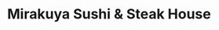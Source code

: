 ---
layout: place
title: "Mirakuya Sushi & Steak House"
permalink: /maine/waterville/mirakuya-sushi-steak-house.html
stateAbbr: ME
stateName: Maine
cityName: Waterville
seo:
  name: "Mirakuya Sushi & Steak House"
  type: Restaurant
  links: http://mirakuyawaterville.com/
description: "Lively Japanese steakhouse featuring hibachi tables, a sushi bar & cocktails amid red walls. Mirakuya Sushi & Steak House serves delicious sushi in Waterville, Maine. Try fresh Japanese dishes for a great dining experience. Available for takeout, lunch, and dinner."
place_id: ChIJlbk8dZTksUwROy4K-HM0rz8
photos:
  - name: >-
      places/ChIJlbk8dZTksUwROy4K-HM0rz8/photos/AeeoHcKfwmj7d-k1VFY38eUpyhlj2bdUcf2Vn2C0ux6TBEzdDIFGUUpwg470WLVLaAvz9Rt88Zc6t2xn-rSXL2N0lbWhoC-3l29B_7yertM4L7Y0POv7ywWn8jFGzxU-AFHY7tWLxHUUj_kgWF0-ZrMkKskzg4_JBsGi1fkFta8OPTbNvnHtK0X8efq1ApBvORftyeRT-iqREJg6YJzdfdJVgKM2bjkRLfWtERqw1O1nRB3rHZIi8AwSb6b1lAGAMJrMjLlrj8IBxANqHIpKFE1l8P9N80Y9XRWrG-43Veo4RP3AKw
    widthPx: 4032
    heightPx: 3024
    authorAttributions:
      - displayName: Mirakuya Sushi & Steak House
        uri: https://maps.google.com/maps/contrib/114760815099484532159
        photoUri: >-
          https://lh3.googleusercontent.com/a-/ALV-UjX9hYVZCco0cMB6ymIk4lhieONgT3rTJT-gs8WcPDz4etNdOKs=s100-p-k-no-mo
    flagContentUri: >-
      https://www.google.com/local/imagery/report/?cb_client=maps_api_places.places_api&image_key=!1e10!2sAF1QipNQNDN2KzaAjrS15q5_Gko2kEmCDKZdXVnKMqK4&hl=en-US
    googleMapsUri: >-
      https://www.google.com/maps/place//data=!3m4!1e2!3m2!1sAF1QipNQNDN2KzaAjrS15q5_Gko2kEmCDKZdXVnKMqK4!2e10!4m2!3m1!1s0x4cb1e494753cb995:0x3faf3473f80a2e3b
  - name: >-
      places/ChIJlbk8dZTksUwROy4K-HM0rz8/photos/AeeoHcKewZG1rz_efQpor_1l8S7hn6RFJpmPov6dAH_02dXYhi2Spfz4lHzce9V9OJCSEn0QizvG3sCx0rcwKe7UBWesqCM1CiKEdzULikdgGt9Lj5JbqvT5yaEHY_K4sKb8uPh3vW7nXLWobkfcmxLOXNmEan3N456qfnmE-JUtJqlQtaTO0eD-A8zALZ0xzvaZ4ipazorsltkHN5-rMJNsFym-gVHc9zl5E-8aRz-IqVyPao71n7_hi6xgS-su7kA1ls9HNgZ1uF5Gd2feBHZityliKC1GlCuQLq9tbC4wEt7TmQ
    widthPx: 1000
    heightPx: 562
    authorAttributions:
      - displayName: Mirakuya Sushi & Steak House
        uri: https://maps.google.com/maps/contrib/114760815099484532159
        photoUri: >-
          https://lh3.googleusercontent.com/a-/ALV-UjX9hYVZCco0cMB6ymIk4lhieONgT3rTJT-gs8WcPDz4etNdOKs=s100-p-k-no-mo
    flagContentUri: >-
      https://www.google.com/local/imagery/report/?cb_client=maps_api_places.places_api&image_key=!1e10!2sAF1QipMR8YFS5xoUNqKfDeqsbLXBP33TH9vfRjMC7UCz&hl=en-US
    googleMapsUri: >-
      https://www.google.com/maps/place//data=!3m4!1e2!3m2!1sAF1QipMR8YFS5xoUNqKfDeqsbLXBP33TH9vfRjMC7UCz!2e10!4m2!3m1!1s0x4cb1e494753cb995:0x3faf3473f80a2e3b
  - name: >-
      places/ChIJlbk8dZTksUwROy4K-HM0rz8/photos/AeeoHcL8mb81fk4-2YBM9bIHukFB07Cm01jpWwPiUjABzx9lyopRmqb3uBnj5OzduQJ3bw3hTDX6HcxyYTnVt2XyK1qygyxTGHeVSOR2kz_0mfq8PV59CHvTll4V4VBrM8qvV24jcar2fhNEMLaTGW52OWRvkIUyWMoLjXuCiso5F9S-uaUzpijLJmKGyLrrwr2v6sxWvOtY7qTKSPuzK30_IvZOr-cfhJ9t3SZ-2zE3-qlgyYpy-4BWfXuJ87JPQYqRnPaRzFutZCImy96kr-aZkys9ENEWN7ZbCL_bjo7VEXudQoex-JAK79NuCYRgKENlGHThlspxFSoIlmvPuGVtBp95SawvzVPVwAH1nc4vuH1hyzIphu9g2Bgw_dQ67RmZpzyRsXS1AlJW1c1oATMitBHeaXP3CIBuxpcoLSH3Rikg5Q
    widthPx: 4000
    heightPx: 1868
    authorAttributions:
      - displayName: Rich
        uri: https://maps.google.com/maps/contrib/104089341063513580052
        photoUri: >-
          https://lh3.googleusercontent.com/a/ACg8ocIA0W9QVJgzIDgRzCSMsltJ4lun7KT0q5Hn4XcYLWcGjsUe_gk=s100-p-k-no-mo
    flagContentUri: >-
      https://www.google.com/local/imagery/report/?cb_client=maps_api_places.places_api&image_key=!1e10!2sCIHM0ogKEICAgMCIzdvdEg&hl=en-US
    googleMapsUri: >-
      https://www.google.com/maps/place//data=!3m4!1e2!3m2!1sCIHM0ogKEICAgMCIzdvdEg!2e10!4m2!3m1!1s0x4cb1e494753cb995:0x3faf3473f80a2e3b
  - name: >-
      places/ChIJlbk8dZTksUwROy4K-HM0rz8/photos/AeeoHcJ7Yht3u5SqcBEkamhMUeuYL6Q5qj7mpZMMxCMFZqDgwEadU8R4AReiFVORXvXEpT3EgotNt509-SUqaQ31JlC_z2jbwZOxYdVqLg-psdc-jBD6awc_Ck-FBMa51GvbLLYshrWMutkEJa2hoACiH4Xo6Bns_tok1AKWlvVeu25wcCbSpVUJVfZOYoMR8LWjT1mejn6qsrB8Gui1HDal7FiTsaqzmi3ISQy1IYf8uBAXX3sNR0ZLMJ_YbaRliT8OzNNSG0K0NtC87Ipq0T26E8T6je5cXPlMadAPp0KT_ymehg
    widthPx: 1125
    heightPx: 634
    authorAttributions:
      - displayName: Mirakuya Sushi & Steak House
        uri: https://maps.google.com/maps/contrib/114760815099484532159
        photoUri: >-
          https://lh3.googleusercontent.com/a-/ALV-UjX9hYVZCco0cMB6ymIk4lhieONgT3rTJT-gs8WcPDz4etNdOKs=s100-p-k-no-mo
    flagContentUri: >-
      https://www.google.com/local/imagery/report/?cb_client=maps_api_places.places_api&image_key=!1e10!2sAF1QipPkT6mtr20GgZuL56mCyqE8p5HihYKACsoDtzgd&hl=en-US
    googleMapsUri: >-
      https://www.google.com/maps/place//data=!3m4!1e2!3m2!1sAF1QipPkT6mtr20GgZuL56mCyqE8p5HihYKACsoDtzgd!2e10!4m2!3m1!1s0x4cb1e494753cb995:0x3faf3473f80a2e3b
  - name: >-
      places/ChIJlbk8dZTksUwROy4K-HM0rz8/photos/AeeoHcIraxtS_7Cm7hlRS-xSoFs2mxcYlMVkxaLD_JPqfqgKOnqIRRy3z_93324ZyrQDvAfNeZpeoJF1ebbpCEGKeyEe-22cLsS8FEG-qcQLMeIJho2nEFfyNHeCRe3kqgd40dBqFsnrJwB8Xava9epOJEqdvy6Wm0-scfXiPrtH4oyKtuSNscuNakLIwwGpNvgBvdAaHW2ZsbbBWiE7tP7_NbjaeyJJ086gKFuBxMGMVy8KArTNU_F3CNRhKPOjRz3JhDNgLkWNJ7Zf2TaRGDpYS9MBPMQPKSiF28972OLkmFTatw
    widthPx: 3024
    heightPx: 4032
    authorAttributions:
      - displayName: Mirakuya Sushi & Steak House
        uri: https://maps.google.com/maps/contrib/114760815099484532159
        photoUri: >-
          https://lh3.googleusercontent.com/a-/ALV-UjX9hYVZCco0cMB6ymIk4lhieONgT3rTJT-gs8WcPDz4etNdOKs=s100-p-k-no-mo
    flagContentUri: >-
      https://www.google.com/local/imagery/report/?cb_client=maps_api_places.places_api&image_key=!1e10!2sAF1QipNtsbQcftnVlJI8TzTg0V-nGLutVmyAvmILbtYN&hl=en-US
    googleMapsUri: >-
      https://www.google.com/maps/place//data=!3m4!1e2!3m2!1sAF1QipNtsbQcftnVlJI8TzTg0V-nGLutVmyAvmILbtYN!2e10!4m2!3m1!1s0x4cb1e494753cb995:0x3faf3473f80a2e3b
  - name: >-
      places/ChIJlbk8dZTksUwROy4K-HM0rz8/photos/AeeoHcI5g1ep_j4C_FDGLHw-ItWJvnsH_TFNayZD2qSJyDX2lVm3Vz-m8pQev5vmWCKxf-YIVAMlgQcWBdYxXa9Z2q_wk1fLNiuYgzInOIZ4yLGxJU3haTJdQWyl8qqRTPQGYO9dEVNhwsjtGoZziSX_ynWymcoL7lEiIqy1di-I_8bmse_SqGmpl0KkOcok4X38h21BbEB3je3h5FOC1D1L5E6ihxgc90x9s4d1gFqAhwzVnazKNVM8pxO8MqaAW17u9dJRj15Epig5UifEN76qxvBRbOf_mmkJO4kIo5B5kKhq8fJLUg53AFPdO29nxy13iETT-R8-LURExIhtQHZhmOKgwvullSLKTnSssVTEbX-6cpiViK3qg6BAL-LdjrRIY7e8pILHoPsdOVPYFuyK5tvNt8NfgKL8Eyd0330RnGn723-0
    widthPx: 4032
    heightPx: 3024
    authorAttributions:
      - displayName: Marcia Gray
        uri: https://maps.google.com/maps/contrib/116562657856217348792
        photoUri: >-
          https://lh3.googleusercontent.com/a-/ALV-UjUrKG7d3USwLwZAIlEIL6whJRpfoGDpDp3A-PUrYJONSB_zi5xJ=s100-p-k-no-mo
    flagContentUri: >-
      https://www.google.com/local/imagery/report/?cb_client=maps_api_places.places_api&image_key=!1e10!2sCIHM0ogKEICAgICnttv0lgE&hl=en-US
    googleMapsUri: >-
      https://www.google.com/maps/place//data=!3m4!1e2!3m2!1sCIHM0ogKEICAgICnttv0lgE!2e10!4m2!3m1!1s0x4cb1e494753cb995:0x3faf3473f80a2e3b
  - name: >-
      places/ChIJlbk8dZTksUwROy4K-HM0rz8/photos/AeeoHcKIBlqLTCP_ZWER-sRXuCSWRVEG_aQpJspXXuTe5vJoufRv0g630E4jS6bJJ08Yc3IcP6NeWzws_g0O9Tz5kcEXqArtNll90sr8U171yHIKlvqennSHSaI3bV1fSUAXtYS4HWLK00VIeGRP2LrYatV7jTlXOWVeOaeVCioNLtZ0OuijVe0g2V0Q0zsct8TvvGz7IN48jl8jCK99prh8tpLgaFhaslxhkfdDCLVtr1NgK7L-PdHW-PnxSwmwBRZmIIIOHaP5dzh4jVIe6OttQmGmyMW7WC_n0_UCj5rnXOpjlA
    widthPx: 4032
    heightPx: 3024
    authorAttributions:
      - displayName: Mirakuya Sushi & Steak House
        uri: https://maps.google.com/maps/contrib/114760815099484532159
        photoUri: >-
          https://lh3.googleusercontent.com/a-/ALV-UjX9hYVZCco0cMB6ymIk4lhieONgT3rTJT-gs8WcPDz4etNdOKs=s100-p-k-no-mo
    flagContentUri: >-
      https://www.google.com/local/imagery/report/?cb_client=maps_api_places.places_api&image_key=!1e10!2sAF1QipMbGs51CBdKG0zh8vi8491RmbThMg5uYvuK83lz&hl=en-US
    googleMapsUri: >-
      https://www.google.com/maps/place//data=!3m4!1e2!3m2!1sAF1QipMbGs51CBdKG0zh8vi8491RmbThMg5uYvuK83lz!2e10!4m2!3m1!1s0x4cb1e494753cb995:0x3faf3473f80a2e3b
  - name: >-
      places/ChIJlbk8dZTksUwROy4K-HM0rz8/photos/AeeoHcK-K_2zZWFkYFdVDV9nNZptJukDDYljgo-Al7fZeug-YDZ8u0tEj1P-XFfF325W5hHPwzETfTki2C5Xs_2c1h9PwvGMVXqjZXjAdeg1DfPcaYVMiMWXaEw4WfkQL0-ddkNNLDZF7dbNZDl-wBtqHvvPVVnIU5cySn8wW0fet6IVo-GOFzof_8dv_dOfIFy2cQrQPyXAGYCVc9VYYOFQlTGscUufeNc4kMKIxharLLR-x0UwLaTpUMgX6lGV3sVcmQGLwYp-YOy74syKKg256LKHglqCmH4C086fu9htNRN2tR-qDfZiXrigQWh_6Bf0WtLD6twbvBFGsvT36cEEx1u81QFxJ9V50YVcMtrIUgNrtbG5EXPZJizTRlCg0EDngh3vI_S4mpZhS7I5D0dKQIsp6fb5SmcX15wQzw6f-fLqgBGh
    widthPx: 4000
    heightPx: 1868
    authorAttributions:
      - displayName: Pandora Thing
        uri: https://maps.google.com/maps/contrib/101814288103269631892
        photoUri: >-
          https://lh3.googleusercontent.com/a-/ALV-UjWPn2Y0USi3BYnbhOFKO6QRemV2INgIRWkNNGKdUrROhuMIIp_N=s100-p-k-no-mo
    flagContentUri: >-
      https://www.google.com/local/imagery/report/?cb_client=maps_api_places.places_api&image_key=!1e10!2sCIHM0ogKEICAgIDv6vS1_QE&hl=en-US
    googleMapsUri: >-
      https://www.google.com/maps/place//data=!3m4!1e2!3m2!1sCIHM0ogKEICAgIDv6vS1_QE!2e10!4m2!3m1!1s0x4cb1e494753cb995:0x3faf3473f80a2e3b
  - name: >-
      places/ChIJlbk8dZTksUwROy4K-HM0rz8/photos/AeeoHcJhxp1MteiPYnEOvfQ3v2tAujwA8gQLAyPgMOxzJVrCl4MVpeTlPLgUI_EpyLl0O6vqqPdvHbrWOvo5573yuXJ6cR5CCdnmsd37t-2Y6vbbUD_UT17u-eQ7atKLSodQ5BUHdIry66k6biddZr2AU_q5IQb3pStYnXP42xsQgcprQ3lh2pyYDYRCDpAkmv0kzFkHJGsAyHOLTpuItAtVCL1JSG_aJ2ieE7w_MpNu3rkxA_SErxyg48-W5Nue1yEWpgPTNGIeQyLT64Ti9tvk2pnTKUGnhtT2KMprIDdYFVPGaQ
    widthPx: 1000
    heightPx: 562
    authorAttributions:
      - displayName: Mirakuya Sushi & Steak House
        uri: https://maps.google.com/maps/contrib/114760815099484532159
        photoUri: >-
          https://lh3.googleusercontent.com/a-/ALV-UjX9hYVZCco0cMB6ymIk4lhieONgT3rTJT-gs8WcPDz4etNdOKs=s100-p-k-no-mo
    flagContentUri: >-
      https://www.google.com/local/imagery/report/?cb_client=maps_api_places.places_api&image_key=!1e10!2sAF1QipMsoN46Ax55J27iobaY3q5XkjD6H05xeCAptgLy&hl=en-US
    googleMapsUri: >-
      https://www.google.com/maps/place//data=!3m4!1e2!3m2!1sAF1QipMsoN46Ax55J27iobaY3q5XkjD6H05xeCAptgLy!2e10!4m2!3m1!1s0x4cb1e494753cb995:0x3faf3473f80a2e3b
  - name: >-
      places/ChIJlbk8dZTksUwROy4K-HM0rz8/photos/AeeoHcIJeygp1zY-vJ8lJlpQA58-zMP6uIJ6-qQgWRcdyzAfk3qsly_uciWAL0M2t8SUzVzhs7UkY9n4pWJQhjD-0HJW0pRLCEVID6PWtqlIEvo-8KLE4CExcDG723jJBm2G2puaL6opCx-573cGpgoFPSOsOXNtIp5l_MGct57b9Vlxc96kmd4xJ8aSjg-lJK_5rb38utZE5Zi444LSaAizj0tj6GCWwIhDteL84NXcR2eyxKL1X6q71nUbhtrHWXjf_pXGkaoAhVwLB2BOklhCkt32b1Rj2XwfJ1vj859TSRy9ZS-ne161gkPhTkmDGAslRUnutXBQf-CBwBNoWoyl7wK3TQYNaBEtN9pXFXwY4P0uwHNFASwZO44f9PDDUJ1yIySrOVJuz5BqbKAM_PCSzR3FW3Yv4KrTFOqdasAWnZkX7PGG
    widthPx: 4032
    heightPx: 2268
    authorAttributions:
      - displayName: BimBonBe
        uri: https://maps.google.com/maps/contrib/106394506903615276717
        photoUri: >-
          https://lh3.googleusercontent.com/a/ACg8ocKPdRpMfB6EqT92qS1kOUzDRKpg7gCxM7wbbsBvHW8O7o3q0Q=s100-p-k-no-mo
    flagContentUri: >-
      https://www.google.com/local/imagery/report/?cb_client=maps_api_places.places_api&image_key=!1e10!2sCIHM0ogKEICAgICkw83LtAE&hl=en-US
    googleMapsUri: >-
      https://www.google.com/maps/place//data=!3m4!1e2!3m2!1sCIHM0ogKEICAgICkw83LtAE!2e10!4m2!3m1!1s0x4cb1e494753cb995:0x3faf3473f80a2e3b
address: 150 Jfk Plaza, Waterville, ME 04901, USA
street: 150 Jfk Plaza
city: Waterville
state: ME
zip: '04901'
country: USA
neighborhood: null
latitude: '44.539744'
longitude: '-69.652359'
accessibility_options:
  wheelchairAccessibleParking: true
  wheelchairAccessibleEntrance: true
  wheelchairAccessibleRestroom: true
  wheelchairAccessibleSeating: true
business_status: OPERATIONAL
name: Mirakuya Sushi & Steak House
google_maps_links:
  directionsUri: >-
    https://www.google.com/maps/dir//''/data=!4m7!4m6!1m1!4e2!1m2!1m1!1s0x4cb1e494753cb995:0x3faf3473f80a2e3b!3e0
  placeUri: https://maps.google.com/?cid=4588944218001124923
  writeAReviewUri: >-
    https://www.google.com/maps/place//data=!4m3!3m2!1s0x4cb1e494753cb995:0x3faf3473f80a2e3b!12e1
  reviewsUri: >-
    https://www.google.com/maps/place//data=!4m4!3m3!1s0x4cb1e494753cb995:0x3faf3473f80a2e3b!9m1!1b1
  photosUri: >-
    https://www.google.com/maps/place//data=!4m3!3m2!1s0x4cb1e494753cb995:0x3faf3473f80a2e3b!10e5
primary_type: Sushi Restaurant
opening_hours:
  regular: null
  current: null
secondary_opening_hours:
  regular:
    weekdayDescriptions: null
    type: null
  current:
    weekdayDescriptions: null
    type: null
phone: (207) 616-0088
price_level: PRICE_LEVEL_MODERATE
price_range: $10 &ndash; $20
rating: '3.9'
rating_count: 542
website: http://mirakuyawaterville.com/
reviews:
  - name: >-
      places/ChIJlbk8dZTksUwROy4K-HM0rz8/reviews/ChdDSUhNMG9nS0VJQ0FnTUNJemR2ZHdnRRAB
    relativePublishTimeDescription: a week ago
    rating: 5
    text:
      text: >-
        Mai Thai, Hot Sake, Sunomono, Beauty and the Beast roll, Yellowtail
        Sushi, Tuna Sushi.


        This place is really good. Not many places serve Sunomono and this place
        does not disappoint.
      languageCode: en
    originalText:
      text: >-
        Mai Thai, Hot Sake, Sunomono, Beauty and the Beast roll, Yellowtail
        Sushi, Tuna Sushi.


        This place is really good. Not many places serve Sunomono and this place
        does not disappoint.
      languageCode: en
    authorAttribution:
      displayName: Rich
      uri: https://www.google.com/maps/contrib/104089341063513580052/reviews
      photoUri: >-
        https://lh3.googleusercontent.com/a/ACg8ocIA0W9QVJgzIDgRzCSMsltJ4lun7KT0q5Hn4XcYLWcGjsUe_gk=s128-c0x00000000-cc-rp-mo-ba3
    publishTime: '2025-04-03T23:02:17.396651Z'
    flagContentUri: >-
      https://www.google.com/local/review/rap/report?postId=ChdDSUhNMG9nS0VJQ0FnTUNJemR2ZHdnRRAB&d=17924085&t=1
    googleMapsUri: >-
      https://www.google.com/maps/reviews/data=!4m6!14m5!1m4!2m3!1sChdDSUhNMG9nS0VJQ0FnTUNJemR2ZHdnRRAB!2m1!1s0x4cb1e494753cb995:0x3faf3473f80a2e3b
  - name: >-
      places/ChIJlbk8dZTksUwROy4K-HM0rz8/reviews/ChdDSUhNMG9nS0VJQ0FnSUR1XzZfaDJ3RRAB
    relativePublishTimeDescription: 6 months ago
    rating: 5
    text:
      text: >-
        Had an awesome boat for 2 . The sushi was delicious.  The service was
        fast and friendly . They bought  everything you would need to enjoy the
        full experience of their restaurant.  It came with soup or salad. I had
        traditional tea my husband love his cocktail with his meal and they were
        right on Top of it. And the boat was prepared right were you could see
        everything they did.. true a great experience. .today I decided to try
        the salmon and steak Hibachi it was delicious.
      languageCode: en
    originalText:
      text: >-
        Had an awesome boat for 2 . The sushi was delicious.  The service was
        fast and friendly . They bought  everything you would need to enjoy the
        full experience of their restaurant.  It came with soup or salad. I had
        traditional tea my husband love his cocktail with his meal and they were
        right on Top of it. And the boat was prepared right were you could see
        everything they did.. true a great experience. .today I decided to try
        the salmon and steak Hibachi it was delicious.
      languageCode: en
    authorAttribution:
      displayName: Sheri Bennett-styckiewicz
      uri: https://www.google.com/maps/contrib/103217730800818633775/reviews
      photoUri: >-
        https://lh3.googleusercontent.com/a-/ALV-UjUdlvFXXyiHmASU848i-RZDnmjPEJXPkq7zujbcbiQXZRoxERtK=s128-c0x00000000-cc-rp-mo-ba6
    publishTime: '2024-09-22T03:37:39.150215Z'
    flagContentUri: >-
      https://www.google.com/local/review/rap/report?postId=ChdDSUhNMG9nS0VJQ0FnSUR1XzZfaDJ3RRAB&d=17924085&t=1
    googleMapsUri: >-
      https://www.google.com/maps/reviews/data=!4m6!14m5!1m4!2m3!1sChdDSUhNMG9nS0VJQ0FnSUR1XzZfaDJ3RRAB!2m1!1s0x4cb1e494753cb995:0x3faf3473f80a2e3b
  - name: >-
      places/ChIJlbk8dZTksUwROy4K-HM0rz8/reviews/ChdDSUhNMG9nS0VJQ0FnSUNLLUpIWDFBRRAB
    relativePublishTimeDescription: a week ago
    rating: 4
    text:
      text: >-
        Mirakuya is my go-to for sushi in Waterville, and because it's always
        busy I can see it's a popular place. Food is great, service is always
        friendly, the decor is dated, but the atmosphere is cozy. They offer
        hibachi, table service, as well as sushi bar and a cocktail bar.
      languageCode: en
    originalText:
      text: >-
        Mirakuya is my go-to for sushi in Waterville, and because it's always
        busy I can see it's a popular place. Food is great, service is always
        friendly, the decor is dated, but the atmosphere is cozy. They offer
        hibachi, table service, as well as sushi bar and a cocktail bar.
      languageCode: en
    authorAttribution:
      displayName: Marianne S.
      uri: https://www.google.com/maps/contrib/100318408309379508114/reviews
      photoUri: >-
        https://lh3.googleusercontent.com/a-/ALV-UjX-UjDVqRqscxrAEFwkQxrvotvdE76kGIHhM2hHE03OI54voUxLGg=s128-c0x00000000-cc-rp-mo-ba6
    publishTime: '2025-04-04T11:06:01.158553Z'
    flagContentUri: >-
      https://www.google.com/local/review/rap/report?postId=ChdDSUhNMG9nS0VJQ0FnSUNLLUpIWDFBRRAB&d=17924085&t=1
    googleMapsUri: >-
      https://www.google.com/maps/reviews/data=!4m6!14m5!1m4!2m3!1sChdDSUhNMG9nS0VJQ0FnSUNLLUpIWDFBRRAB!2m1!1s0x4cb1e494753cb995:0x3faf3473f80a2e3b
  - name: >-
      places/ChIJlbk8dZTksUwROy4K-HM0rz8/reviews/ChdDSUhNMG9nS0VJQ0FnSUQ5c083LTV3RRAB
    relativePublishTimeDescription: a year ago
    rating: 5
    text:
      text: >-
        Great place for date night, or fun with the kids!

        Have been here a few times with my partner, and the food always tastes
        fresh and well flavored!

        Hit the spot for everything we were craving, and the portions don't let
        you go home hungry! With both hibatchi and a dining area, there is
        plenty to choose from!
      languageCode: en
    originalText:
      text: >-
        Great place for date night, or fun with the kids!

        Have been here a few times with my partner, and the food always tastes
        fresh and well flavored!

        Hit the spot for everything we were craving, and the portions don't let
        you go home hungry! With both hibatchi and a dining area, there is
        plenty to choose from!
      languageCode: en
    authorAttribution:
      displayName: Donna Jean
      uri: https://www.google.com/maps/contrib/111377367456987277877/reviews
      photoUri: >-
        https://lh3.googleusercontent.com/a-/ALV-UjVfITLpnk0ogKw6CSNCyhDh4kXJdSdIIqkxOEi4INyPzZRBypWFOw=s128-c0x00000000-cc-rp-mo-ba3
    publishTime: '2024-03-12T13:28:27.097933Z'
    flagContentUri: >-
      https://www.google.com/local/review/rap/report?postId=ChdDSUhNMG9nS0VJQ0FnSUQ5c083LTV3RRAB&d=17924085&t=1
    googleMapsUri: >-
      https://www.google.com/maps/reviews/data=!4m6!14m5!1m4!2m3!1sChdDSUhNMG9nS0VJQ0FnSUQ5c083LTV3RRAB!2m1!1s0x4cb1e494753cb995:0x3faf3473f80a2e3b
  - name: >-
      places/ChIJlbk8dZTksUwROy4K-HM0rz8/reviews/ChZDSUhNMG9nS0VJQ0FnSUNQOWFHbFlBEAE
    relativePublishTimeDescription: 4 months ago
    rating: 1
    text:
      text: >-
        Don’t go here! The waitress was wonderful. My husband and I both got
        hibachi, which comes with fried rice. It was disgusting and mushy. It
        definitely wasn’t fried. It was plain rice - no eggs, no nothing and it
        just didn’t taste right.  They wouldn’t make it right. We have been here
        at least a dozen times but will never go again! If you pay $50 for a
        meal, you should get what you paid for.
      languageCode: en
    originalText:
      text: >-
        Don’t go here! The waitress was wonderful. My husband and I both got
        hibachi, which comes with fried rice. It was disgusting and mushy. It
        definitely wasn’t fried. It was plain rice - no eggs, no nothing and it
        just didn’t taste right.  They wouldn’t make it right. We have been here
        at least a dozen times but will never go again! If you pay $50 for a
        meal, you should get what you paid for.
      languageCode: en
    authorAttribution:
      displayName: January Hapworth
      uri: https://www.google.com/maps/contrib/107899746175191062488/reviews
      photoUri: >-
        https://lh3.googleusercontent.com/a/ACg8ocIssee6A03dbwyzeRnlo1Cn-i6lSjuLoRv2X7oVbuBn0SYxcQ=s128-c0x00000000-cc-rp-mo
    publishTime: '2024-11-26T18:55:36.563431Z'
    flagContentUri: >-
      https://www.google.com/local/review/rap/report?postId=ChZDSUhNMG9nS0VJQ0FnSUNQOWFHbFlBEAE&d=17924085&t=1
    googleMapsUri: >-
      https://www.google.com/maps/reviews/data=!4m6!14m5!1m4!2m3!1sChZDSUhNMG9nS0VJQ0FnSUNQOWFHbFlBEAE!2m1!1s0x4cb1e494753cb995:0x3faf3473f80a2e3b
parking_options:
  freeParkingLot: true
  freeStreetParking: true
  valetParking: false
payment_options:
  acceptsCreditCards: true
  acceptsDebitCards: true
  acceptsCashOnly: false
  acceptsNfc: true
allow_dogs: null
curbside_pickup: null
delivery: null
dine_in: true
good_for_children: true
good_for_groups: true
good_for_sports: false
live_music: false
menu_for_children: true
outdoor_seating: null
reservable: true
restroom: true
serves_beer: true
serves_breakfast: null
serves_brunch: false
serves_cocktails: true
serves_coffee: true
serves_dinner: true
serves_dessert: true
serves_lunch: true
serves_vegetarian_food: true
serves_wine: true
takeout: true
summary: >-
  Lively Japanese steakhouse featuring hibachi tables, a sushi bar & cocktails
  amid red walls.

---